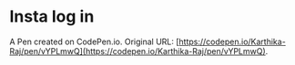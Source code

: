 # Insta log in

A Pen created on CodePen.io. Original URL: [https://codepen.io/Karthika-Raj/pen/vYPLmwQ](https://codepen.io/Karthika-Raj/pen/vYPLmwQ).

